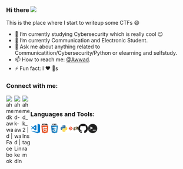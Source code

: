 ### Hi there <img src="https://media.giphy.com/media/hvRJCLFzcasrR4ia7z/giphy.gif" width="25px"></a>
This is the place where I start to writeup some CTFs :smile:

- 🔭 I’m currently studying Cybersecurity which is really cool :wink:
- 🌱 I’m currently Communication and Electronic Student.
- 💬 Ask me about anything related to Communicatition/Cybersecurity/Python or elearning and selfstudy.
- 📫 How to reach me: [@Awwad](https://www.facebook.com/ahmedkawwad).
- ⚡ Fun fact: I :heart: :dog:s


### Connect with me:

[<a target="_blank"> <img align="left" alt="ahmedkawwad | Facebook"  width="22px" src="https://cdn.jsdelivr.net/npm/simple-icons@v3/icons/facebook.svg" /></a>][Facebook]
[<img align="left" alt="ahmed-k-awwad | LinkedIn"  width="22px" src="https://cdn.jsdelivr.net/npm/simple-icons@v3/icons/linkedin.svg" />][linkedin]
[<img align="left" alt="ahmed_k_2 | Instagram"  width="22px" src="https://cdn.jsdelivr.net/npm/simple-icons@v3/icons/instagram.svg" />][instagram]

<br />


### Languages and Tools:

<a href="#"> <img align="left" alt="Visual Studio Code" width="26px" src="https://raw.githubusercontent.com/github/explore/80688e429a7d4ef2fca1e82350fe8e3517d3494d/topics/visual-studio-code/visual-studio-code.png" />
<img align="left" alt="HTML5" width="26px" src="https://raw.githubusercontent.com/github/explore/80688e429a7d4ef2fca1e82350fe8e3517d3494d/topics/html/html.png"/>
<img align="left" alt="CSS3" width="26px" src="https://raw.githubusercontent.com/github/explore/80688e429a7d4ef2fca1e82350fe8e3517d3494d/topics/css/css.png" />
<img align="left" alt="Python" width="26px" src="https://raw.githubusercontent.com/github/explore/80688e429a7d4ef2fca1e82350fe8e3517d3494d/topics/python/python.png" />
<img align="left" alt="Git" width="26px" src="https://raw.githubusercontent.com/github/explore/80688e429a7d4ef2fca1e82350fe8e3517d3494d/topics/git/git.png" />
<img align="left" alt="GitHub" width="26px" src="https://raw.githubusercontent.com/github/explore/78df643247d429f6cc873026c0622819ad797942/topics/github/github.png" />
<img align="left" alt="Terminal" width="26px" src="https://raw.githubusercontent.com/github/explore/80688e429a7d4ef2fca1e82350fe8e3517d3494d/topics/terminal/terminal.png" />
</a>
<br />


[instagram]: https://instagram.com/ahmed_k_2
[linkedin]: https://linkedin.com/in/ahmed-k-awwad
[Facebook]: https://www.facebook.com/ahmedkawwad/
